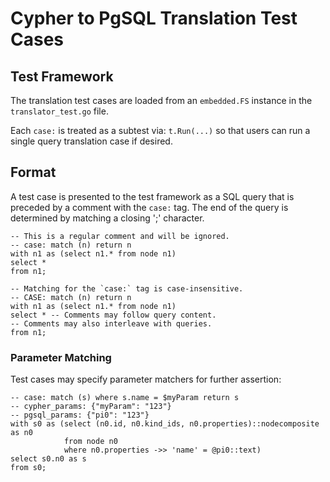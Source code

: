 # Cypher to PgSQL Translation Test Cases

## Test Framework

The translation test cases are loaded from an `embedded.FS` instance in the `translator_test.go` file.

Each `case:` is treated as a subtest via: `t.Run(...)` so that users can run a single query translation case if
desired.

## Format

A test case is presented to the test framework as a SQL query that is preceded by a comment with the `case:` tag. The
end of the query is determined by matching a closing ';' character.

```postgresql
-- This is a regular comment and will be ignored.
-- case: match (n) return n
with n1 as (select n1.* from node n1)
select *
from n1;

-- Matching for the `case:` tag is case-insensitive.
-- CASE: match (n) return n
with n1 as (select n1.* from node n1)
select * -- Comments may follow query content.
-- Comments may also interleave with queries.
from n1;
```

### Parameter Matching

Test cases may specify parameter matchers for further assertion:

```postgresql
-- case: match (s) where s.name = $myParam return s
-- cypher_params: {"myParam": "123"}
-- pgsql_params: {"pi0": "123"}
with s0 as (select (n0.id, n0.kind_ids, n0.properties)::nodecomposite as n0
            from node n0
            where n0.properties ->> 'name' = @pi0::text)
select s0.n0 as s
from s0;
```
